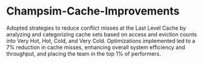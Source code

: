 # Champsim-Cache-Improvements
Adopted strategies to reduce conflict misses at the Last Level Cache
by analyzing and categorizing cache sets based on access and eviction counts into Very Hot, Hot, Cold, and Very Cold.
Optimizations implemented led to a 7% reduction in cache misses, enhancing overall system efficiency and throughput, and
placing the team in the top 1% of performers.
